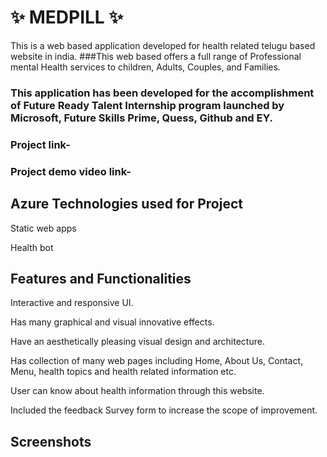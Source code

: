 # ✨ MEDPILL ✨

This is a web based application developed for health related telugu based website in india.
###This web based offers a full range of Professional mental Health services to children, Adults, Couples, and Families. 

### This application has been developed for the accomplishment of Future Ready Talent Internship program launched by Microsoft, Future Skills Prime, Quess, Github and EY.
### Project link-

### Project demo video link-

## Azure Technologies used for Project
  Static web apps
  
  Health bot
  
## Features and Functionalities
  Interactive and responsive UI.
  
  Has many graphical and visual innovative effects.
  
  Have an aesthetically pleasing visual design and architecture.
  
  Has collection of many web pages including Home, About Us, Contact, Menu, health topics and health related information etc.
  
  User can know about health information through this website.
  
  Included the feedback Survey form to increase the scope of improvement.

## Screenshots
